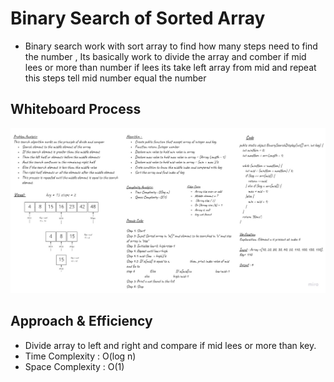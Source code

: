 # Binary Search of Sorted Array
<!-- Description of the challenge -->
- Binary search work with sort array to find how many steps  need to find the number , Its basically work to divide the array and comber if mid lees or more than number if lees its take left array from mid and repeat this steps tell mid number equal the number
## Whiteboard Process
<!-- Embedded whiteboard image -->
![Binary-Search](./BinarySearch.jpg)
## Approach & Efficiency
<!-- What approach did you take? Discuss Why. What is the Big O space/time for this approach? -->
- Divide array to left and right and compare if mid lees or more than key.
- Time Complexity : O(log n) 
- Space Complexity : O(1) 